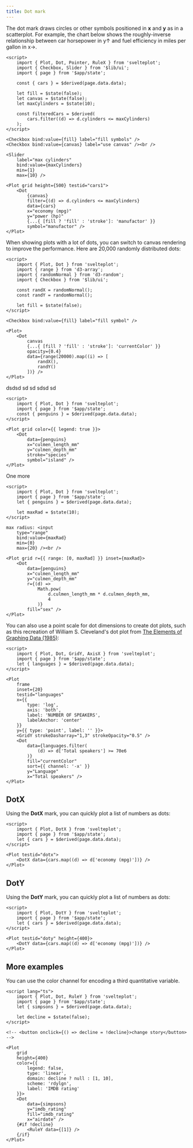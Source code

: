 ```yaml
---
title: Dot mark
---
```


The dot mark draws circles or other symbols positioned in **x** and **y** as in a scatterplot.
For example, the chart below shows the roughly-inverse relationship between car horsepower in
y↑ and fuel efficiency in miles per gallon in x→.

```svelte live
<script>
    import { Plot, Dot, Pointer, RuleX } from 'svelteplot';
    import { Checkbox, Slider } from '$lib/ui';
    import { page } from '$app/state';

    const { cars } = $derived(page.data.data);

    let fill = $state(false);
    let canvas = $state(false);
    let maxCylinders = $state(10);

    const filteredCars = $derived(
        cars.filter((d) => d.cylinders <= maxCylinders)
    );
</script>

<Checkbox bind:value={fill} label="fill symbols" />
<Checkbox bind:value={canvas} label="use canvas" /><br />

<Slider
    label="max cylinders"
    bind:value={maxCylinders}
    min={1}
    max={10} />

<Plot grid height={500} testid="cars1">
    <Dot
        {canvas}
        filter={(d) => d.cylinders <= maxCylinders}
        data={cars}
        x="economy (mpg)"
        y="power (hp)"
        {...{ [fill ? 'fill' : 'stroke']: 'manufactor' }}
        symbol="manufactor" />
</Plot>
```

When showing plots with a lot of dots, you can switch to canvas rendering to improve the performance. Here are 20,000 randomly distributed dots:

```svelte live
<script>
    import { Plot, Dot } from 'svelteplot';
    import { range } from 'd3-array';
    import { randomNormal } from 'd3-random';
    import { Checkbox } from '$lib/ui';

    const randX = randomNormal();
    const randY = randomNormal();

    let fill = $state(false);
</script>

<Checkbox bind:value={fill} label="fill symbol" />

<Plot>
    <Dot
        canvas
        {...{ [fill ? 'fill' : 'stroke']: 'currentColor' }}
        opacity={0.4}
        data={range(20000).map((i) => [
            randX(),
            randY()
        ])} />
</Plot>
```

dsdsd sd sd sdsd sd

```svelte live
<script>
    import { Plot, Dot } from 'svelteplot';
    import { page } from '$app/state';
    const { penguins } = $derived(page.data.data);
</script>

<Plot grid color={{ legend: true }}>
    <Dot
        data={penguins}
        x="culmen_length_mm"
        y="culmen_depth_mm"
        stroke="species"
        symbol="island" />
</Plot>
```

One more

```svelte live
<script>
    import { Plot, Dot } from 'svelteplot';
    import { page } from '$app/state';
    let { penguins } = $derived(page.data.data);

    let maxRad = $state(10);
</script>

max radius: <input
    type="range"
    bind:value={maxRad}
    min={0}
    max={20} /><br />

<Plot grid r={{ range: [0, maxRad] }} inset={maxRad}>
    <Dot
        data={penguins}
        x="culmen_length_mm"
        y="culmen_depth_mm"
        r={(d) =>
            Math.pow(
                d.culmen_length_mm * d.culmen_depth_mm,
                4
            )}
        fill="sex" />
</Plot>
```

You can also use a point scale for dot dimensions to create dot plots, such as this recreation of William S. Cleveland's dot plot from [The Elements of Graphing Data (1985)](https://archive.org/details/elementsofgraphi0000clev):

```svelte live
<script>
    import { Plot, Dot, GridY, AxisX } from 'svelteplot';
    import { page } from '$app/state';
    let { languages } = $derived(page.data.data);
</script>

<Plot
    frame
    inset={20}
    testid="languages"
    x={{
        type: 'log',
        axis: 'both',
        label: 'NUMBER OF SPEAKERS',
        labelAnchor: 'center'
    }}
    y={{ type: 'point', label: '' }}>
    <GridY strokeDasharray="1,3" strokeOpacity="0.5" />
    <Dot
        data={languages.filter(
            (d) => d['Total speakers'] >= 70e6
        )}
        fill="currentColor"
        sort={{ channel: '-x' }}
        y="Language"
        x="Total speakers" />
</Plot>
```

## DotX

Using the **DotX** mark, you can quickly plot a list of numbers as dots:

```svelte live
<script>
    import { Plot, DotX } from 'svelteplot';
    import { page } from '$app/state';
    let { cars } = $derived(page.data.data);
</script>

<Plot testid="dotx">
    <DotX data={cars.map((d) => d['economy (mpg)'])} />
</Plot>
```

## DotY

Using the <b>DotY</b> mark, you can quickly plot a list of numbers as dots:

```svelte live
<script>
    import { Plot, DotY } from 'svelteplot';
    import { page } from '$app/state';
    let { cars } = $derived(page.data.data);
</script>

<Plot testid="doty" height={400}>
    <DotY data={cars.map((d) => d['economy (mpg)'])} />
</Plot>
```

## More examples

You can use the color channel for encoding a third quantitative variable.

```svelte live
<script lang="ts">
    import { Plot, Dot, RuleY } from 'svelteplot';
    import { page } from '$app/state';
    let { simpsons } = $derived(page.data.data);

    let decline = $state(false);
</script>

<!-- <button onclick={() => decline = !decline}>change story</button> -->

<Plot
    grid
    height={400}
    color={{
        legend: false,
        type: 'linear',
        domain: decline ? null : [1, 10],
        scheme: 'rdylgn',
        label: 'IMDB rating'
    }}>
    <Dot
        data={simpsons}
        y="imdb_rating"
        fill="imdb_rating"
        x="airdate" />
    {#if !decline}
        <RuleY data={[1]} />
    {/if}
</Plot>
```
